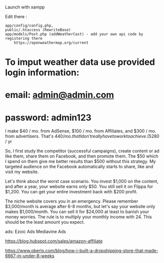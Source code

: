 Launch with xampp

Edit there : 

    app/config/config.php, 
    public/.htaccess (RewriteBase)
    app/models/Post.php (addWeatherCast) - add your own api code by registering there
        https://openweathermap.org/current


# To imput weather data use provided login information:
#    email: admin@admin.com
#    password: admin123



  I make $40 / mo. from AdSense, $100 / mo. from Affiliates, and $300 / mo. from advertisers. That's $440 / mo. that I don't really have to work to achieve. ($5280 / yr


  So, I first study the competitor (successful campaigns), create content or ad like them, share them on Facebook, and then promote them. The $50 which I spend on them give me better results than $500 without this strategy. My targeted audience on the Facebook automatically starts to share, like and visit my website.


  Let's think about the worst case scenario. You invest $1,000 on the content, and after a year, your website earns only $50. You still sell it on Flippa for $1,200. You can get your entire investment back with $200 profit.

The niche website covers you in an emergency. Please remember $3,000/month is average after 6-8 months, but let's say your website only makes $1,000/month. You can sell it for $24,000 at least to banish your money worries. The rule is to multiply your monthly income with 24. This should be the least amount you expect.


ads: Ezoic Ads	Mediavine Ads


https://blog.hubspot.com/sales/amazon-affiliate

https://www.oberlo.com/blog/how-i-built-a-dropshipping-store-that-made-6667-in-under-8-weeks